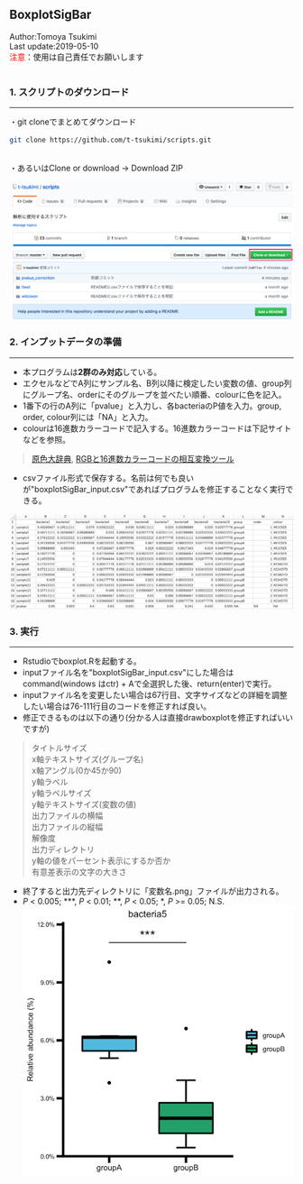 ## BoxplotSigBar
Author:Tomoya Tsukimi  
Last update:2019-05-10  
<font color="red">注意</font>：使用は自己責任でお願いします  
<br>

### 1. スクリプトのダウンロード
---
・git cloneでまとめてダウンロード
```sh
git clone https://github.com/t-tsukimi/scripts.git
```
<br>
・あるいはClone or download -> Download ZIP  

![](https://github.com/t-tsukimi/scripts/blob/master/pvalue_correction/image/download_script.png)  


### 2. インプットデータの準備  
---
- 本プログラムは**2群のみ対応**している。
- エクセルなどでA列にサンプル名、B列以降に検定したい変数の値、group列にグループ名、orderにそのグループを並べたい順番、colourに色を記入。
- 1番下の行のA列に「pvalue」と入力し、各bacteriaのP値を入力。group, order, colour列には「NA」と入力。
- colourは16進数カラーコードで記入する。16進数カラーコードは下記サイトなどを参照。
> [原色大辞典](https://www.colordic.org/), [RGBと16進数カラーコードの相互変換ツール](https://www.peko-step.com/tool/tfcolor.html)
- csvファイル形式で保存する。名前は何でも良いが"boxplotSigBar_input.csv"であればプログラムを修正することなく実行できる。
  
![](https://github.com/t-tsukimi/scripts/blob/master/boxplotSigBar/image/boxplotSigBar_input.png)  


### 3. 実行
---
- Rstudioでboxplot.Rを起動する。
- inputファイル名を"boxplotSigBar_input.csv"にした場合はcommand(windows はctr) + Aで全選択した後、return(enter)で実行。
- inputファイル名を変更したい場合は67行目、文字サイズなどの詳細を調整したい場合は76-111行目のコードを修正すれば良い。
- 修正できるものは以下の通り(分かる人は直接drawboxplotを修正すればいいですが)
> タイトルサイズ  
x軸テキストサイズ(グループ名)  
x軸アングル(0か45か90)  
y軸ラベル  
y軸ラベルサイズ  
y軸テキストサイズ(変数の値)  
出力ファイルの横幅  
出力ファイルの縦幅  
解像度  
出力ディレクトリ  
y軸の値をパーセント表示にするか否か  
有意差表示の文字の大きさ
- 終了すると出力先ディレクトリに「変数名.png」ファイルが出力される。
- *P* < 0.005; ***, *P* < 0.01; **, *P* < 0.05; *, *P* >= 0.05; N.S.  
![](https://github.com/t-tsukimi/scripts/blob/master/boxplotSigBar/image/bacteria5.png)